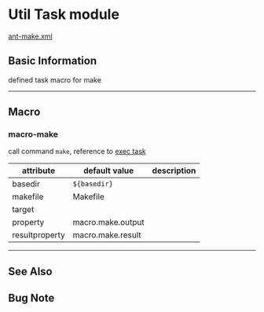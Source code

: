 Util Task module
================

[ant-make.xml](/.ant/ant-make.xml)

Basic Information
-----------------

defined task macro for make

-------------------------------------------------------------------------------


Macro
-----

### macro-make

call command `make`, reference to [exec task][ant-task-exec]

attribute   | default value     | description
---------   | -------------     | -----------
basedir     | `${basedir}`      |
makefile    | Makefile          |
target      |                   |
property    | macro.make.output |
resultproperty | macro.make.result |

-------------------------------------------------------------------------------

See Also
--------

Bug Note
--------

[ant-task-exec]: http://ant.apache.org/manual/Tasks/exec.html